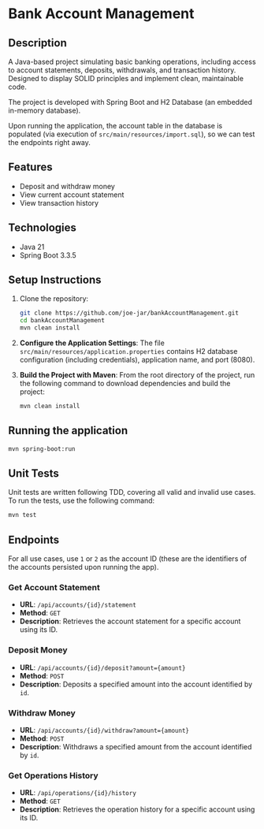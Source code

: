 
# Bank Account Management

## Description
A Java-based project simulating basic banking operations, including access to account statements, deposits, withdrawals, and transaction history. Designed to display SOLID principles and implement clean, maintainable code.

The project is developed with Spring Boot and H2 Database (an embedded in-memory database).

Upon running the application, the account table in the database is populated (via execution of `src/main/resources/import.sql`), so we can test the endpoints right away.

## Features
- Deposit and withdraw money
- View current account statement
- View transaction history

## Technologies
- Java 21
- Spring Boot 3.3.5

## Setup Instructions
1. Clone the repository:
   ```bash
   git clone https://github.com/joe-jar/bankAccountManagement.git
   cd bankAccountManagement
   mvn clean install
   ```

2. **Configure the Application Settings**:
   The file `src/main/resources/application.properties` contains H2 database configuration (including credentials), application name, and port (8080).

3. **Build the Project with Maven**:
   From the root directory of the project, run the following command to download dependencies and build the project:
   ```bash
   mvn clean install
   ```

## Running the application
   ```bash
   mvn spring-boot:run
   ```

## Unit Tests
Unit tests are written following TDD, covering all valid and invalid use cases. To run the tests, use the following command:
   ```bash
   mvn test
   ```

## Endpoints

For all use cases, use `1` or `2` as the account ID (these are the identifiers of the accounts persisted upon running the app).

### Get Account Statement
- **URL**: `/api/accounts/{id}/statement`
- **Method**: `GET`
- **Description**: Retrieves the account statement for a specific account using its ID.

### Deposit Money
- **URL**: `/api/accounts/{id}/deposit?amount={amount}`
- **Method**: `POST`
- **Description**: Deposits a specified amount into the account identified by `id`.

### Withdraw Money
- **URL**: `/api/accounts/{id}/withdraw?amount={amount}`
- **Method**: `POST`
- **Description**: Withdraws a specified amount from the account identified by `id`.

### Get Operations History
- **URL**: `/api/operations/{id}/history`
- **Method**: `GET`
- **Description**: Retrieves the operation history for a specific account using its ID.
